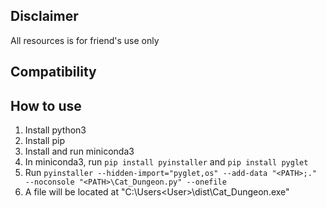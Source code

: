 ## Disclaimer

All resources is for friend's use only

## Compatibility 

## How to use
1. Install python3
2. Install pip
3. Install and run miniconda3
4. In miniconda3, run `pip install pyinstaller` and `pip install pyglet`
5. Run `pyinstaller --hidden-import="pyglet,os" --add-data "<PATH>;." --noconsole "<PATH>\Cat_Dungeon.py" --onefile`
6. A file will be located at "C:\Users\<User>\dist\Cat_Dungeon.exe"
